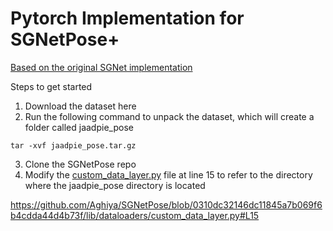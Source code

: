 # Pytorch Implementation for SGNetPose+

[Based on the original SGNet implementation](https://github.com/ChuhuaW/SGNet.pytorch)

Steps to get started

1. Download the dataset here
2. Run the following command to unpack the dataset, which will create a folder called jaadpie_pose
```
tar -xvf jaadpie_pose.tar.gz
```
3. Clone the SGNetPose repo
4. Modify the [custom_data_layer.py](lib/dataloaders/custom_data_layer.py) file at line 15 to refer to the directory where the jaadpie_pose directory is located

https://github.com/Aghiya/SGNetPose/blob/0310dc32146dc11845a7b069f6b4cdda44d4b73f/lib/dataloaders/custom_data_layer.py#L15